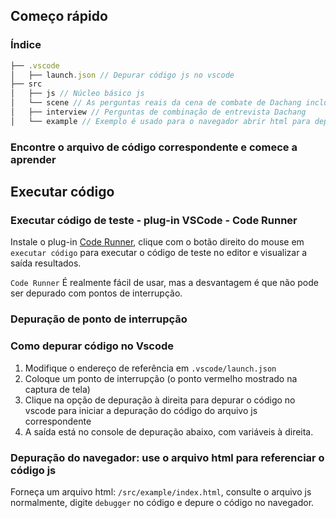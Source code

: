 ## Começo rápido

### Índice

```js
├── .vscode
│   ├── launch.json // Depurar código js no vscode
├── src
│   ├── js // Núcleo básico js
│   └── scene // As perguntas reais da cena de combate de Dachang incluem perguntas de cena e perguntas de algoritmo
│   ├── interview // Perguntas de combinação de entrevista Dachang
│   └── example // Exemplo é usado para o navegador abrir html para depuração
```

### Encontre o arquivo de código correspondente e comece a aprender

## Executar código

### Executar código de teste - plug-in VSCode - Code Runner

Instale o plug-in [Code Runner](https://marketplace.visualstudio.com/items?itemName=formulahendry.code-runner), clique com o botão direito do mouse em `executar código` para executar o código de teste no editor e visualizar a saída resultados.

`Code Runner` É realmente fácil de usar, mas a desvantagem é que não pode ser depurado com pontos de interrupção.

### Depuração de ponto de interrupção

### Como depurar código no Vscode

1. Modifique o endereço de referência em `.vscode/launch.json`
2. Coloque um ponto de interrupção (o ponto vermelho mostrado na captura de tela)
3. Clique na opção de depuração à direita para depurar o código no vscode para iniciar a depuração do código do arquivo js correspondente
4. A saída está no console de depuração abaixo, com variáveis ​​à direita.

### Depuração do navegador: use o arquivo html para referenciar o código js

Forneça um arquivo html: `/src/example/index.html`, consulte o arquivo js normalmente, digite `debugger` no código e depure o código no navegador.